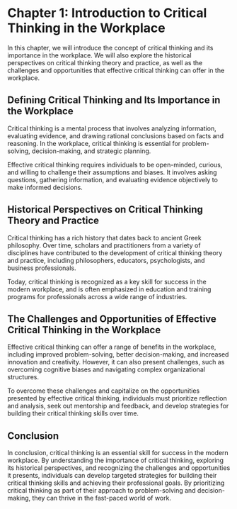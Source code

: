 Chapter 1: Introduction to Critical Thinking in the Workplace
=============================================================

In this chapter, we will introduce the concept of critical thinking and its importance in the workplace. We will also explore the historical perspectives on critical thinking theory and practice, as well as the challenges and opportunities that effective critical thinking can offer in the workplace.

Defining Critical Thinking and Its Importance in the Workplace
--------------------------------------------------------------

Critical thinking is a mental process that involves analyzing information, evaluating evidence, and drawing rational conclusions based on facts and reasoning. In the workplace, critical thinking is essential for problem-solving, decision-making, and strategic planning.

Effective critical thinking requires individuals to be open-minded, curious, and willing to challenge their assumptions and biases. It involves asking questions, gathering information, and evaluating evidence objectively to make informed decisions.

Historical Perspectives on Critical Thinking Theory and Practice
----------------------------------------------------------------

Critical thinking has a rich history that dates back to ancient Greek philosophy. Over time, scholars and practitioners from a variety of disciplines have contributed to the development of critical thinking theory and practice, including philosophers, educators, psychologists, and business professionals.

Today, critical thinking is recognized as a key skill for success in the modern workplace, and is often emphasized in education and training programs for professionals across a wide range of industries.

The Challenges and Opportunities of Effective Critical Thinking in the Workplace
--------------------------------------------------------------------------------

Effective critical thinking can offer a range of benefits in the workplace, including improved problem-solving, better decision-making, and increased innovation and creativity. However, it can also present challenges, such as overcoming cognitive biases and navigating complex organizational structures.

To overcome these challenges and capitalize on the opportunities presented by effective critical thinking, individuals must prioritize reflection and analysis, seek out mentorship and feedback, and develop strategies for building their critical thinking skills over time.

Conclusion
----------

In conclusion, critical thinking is an essential skill for success in the modern workplace. By understanding the importance of critical thinking, exploring its historical perspectives, and recognizing the challenges and opportunities it presents, individuals can develop targeted strategies for building their critical thinking skills and achieving their professional goals. By prioritizing critical thinking as part of their approach to problem-solving and decision-making, they can thrive in the fast-paced world of work.
